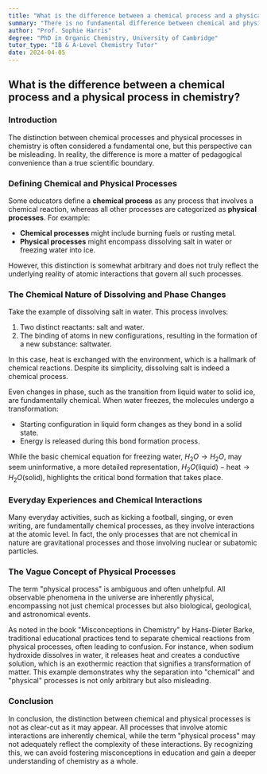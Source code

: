 ```yaml
---
title: "What is the difference between a chemical process and a physical process in chemistry?"
summary: "There is no fundamental difference between chemical and physical processes in chemistry. All processes involving atom interactions are chemical, including phase changes. Even dissolving salt in water is a chemical reaction.  The term "physical process" is too broad to be useful, as all observable processes are physical."
author: "Prof. Sophie Harris"
degree: "PhD in Organic Chemistry, University of Cambridge"
tutor_type: "IB & A-Level Chemistry Tutor"
date: 2024-04-05
---
```


## What is the difference between a chemical process and a physical process in chemistry?

### Introduction

The distinction between chemical processes and physical processes in chemistry is often considered a fundamental one, but this perspective can be misleading. In reality, the difference is more a matter of pedagogical convenience than a true scientific boundary. 

### Defining Chemical and Physical Processes

Some educators define a **chemical process** as any process that involves a chemical reaction, whereas all other processes are categorized as **physical processes**. For example:

- **Chemical processes** might include burning fuels or rusting metal.
- **Physical processes** might encompass dissolving salt in water or freezing water into ice.

However, this distinction is somewhat arbitrary and does not truly reflect the underlying reality of atomic interactions that govern all such processes.

### The Chemical Nature of Dissolving and Phase Changes

Take the example of dissolving salt in water. This process involves:

1. Two distinct reactants: salt and water.
2. The binding of atoms in new configurations, resulting in the formation of a new substance: saltwater. 

In this case, heat is exchanged with the environment, which is a hallmark of chemical reactions. Despite its simplicity, dissolving salt is indeed a chemical process.

Even changes in phase, such as the transition from liquid water to solid ice, are fundamentally chemical. When water freezes, the molecules undergo a transformation:

- Starting configuration in liquid form changes as they bond in a solid state.
- Energy is released during this bond formation process.

While the basic chemical equation for freezing water, $H_2O \rightarrow H_2O$, may seem uninformative, a more detailed representation, $H_2O(\text{liquid}) - \text{heat} \rightarrow H_2O(\text{solid})$, highlights the critical bond formation that takes place.

### Everyday Experiences and Chemical Interactions

Many everyday activities, such as kicking a football, singing, or even writing, are fundamentally chemical processes, as they involve interactions at the atomic level. In fact, the only processes that are not chemical in nature are gravitational processes and those involving nuclear or subatomic particles.

### The Vague Concept of Physical Processes

The term "physical process" is ambiguous and often unhelpful. All observable phenomena in the universe are inherently physical, encompassing not just chemical processes but also biological, geological, and astronomical events. 

As noted in the book "Misconceptions in Chemistry" by Hans-Dieter Barke, traditional educational practices tend to separate chemical reactions from physical processes, often leading to confusion. For instance, when sodium hydroxide dissolves in water, it releases heat and creates a conductive solution, which is an exothermic reaction that signifies a transformation of matter. This example demonstrates why the separation into "chemical" and "physical" processes is not only arbitrary but also misleading.

### Conclusion

In conclusion, the distinction between chemical and physical processes is not as clear-cut as it may appear. All processes that involve atomic interactions are inherently chemical, while the term "physical process" may not adequately reflect the complexity of these interactions. By recognizing this, we can avoid fostering misconceptions in education and gain a deeper understanding of chemistry as a whole.
    